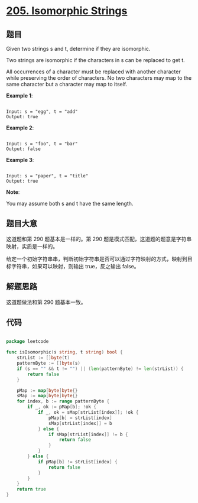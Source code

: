# [205. Isomorphic Strings](https://leetcode.com/problems/isomorphic-strings/)

## 题目

Given two strings s and t, determine if they are isomorphic.

Two strings are isomorphic if the characters in s can be replaced to get t.

All occurrences of a character must be replaced with another character while preserving the order of characters. No two characters may map to the same character but a character may map to itself.

**Example 1**:

```

Input: s = "egg", t = "add"
Output: true

```

**Example 2**:

```

Input: s = "foo", t = "bar"
Output: false

```

**Example 3**:

```

Input: s = "paper", t = "title"
Output: true

```

**Note**:   

You may assume both s and t have the same length.




## 题目大意

这道题和第 290 题基本是一样的。第 290 题是模式匹配，这道题的题意是字符串映射，实质是一样的。

给定一个初始字符串串，判断初始字符串是否可以通过字符映射的方式，映射到目标字符串，如果可以映射，则输出 true，反之输出 false。

## 解题思路

这道题做法和第 290 题基本一致。


## 代码

```go

package leetcode

func isIsomorphic(s string, t string) bool {
	strList := []byte(t)
	patternByte := []byte(s)
	if (s == "" && t != "") || (len(patternByte) != len(strList)) {
		return false
	}

	pMap := map[byte]byte{}
	sMap := map[byte]byte{}
	for index, b := range patternByte {
		if _, ok := pMap[b]; !ok {
			if _, ok = sMap[strList[index]]; !ok {
				pMap[b] = strList[index]
				sMap[strList[index]] = b
			} else {
				if sMap[strList[index]] != b {
					return false
				}
			}
		} else {
			if pMap[b] != strList[index] {
				return false
			}
		}
	}
	return true
}

```